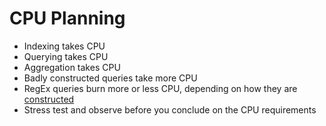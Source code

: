 # CPU Planning #

* Indexing takes CPU
* Querying takes CPU
* Aggregation takes CPU
* Badly constructed queries take more CPU
* RegEx queries burn more or less CPU, depending on how they are [constructed](https://www.elastic.co/guide/en/elasticsearch/reference/current/query-dsl-regexp-query.html)
* Stress test and observe before you conclude on the CPU requirements